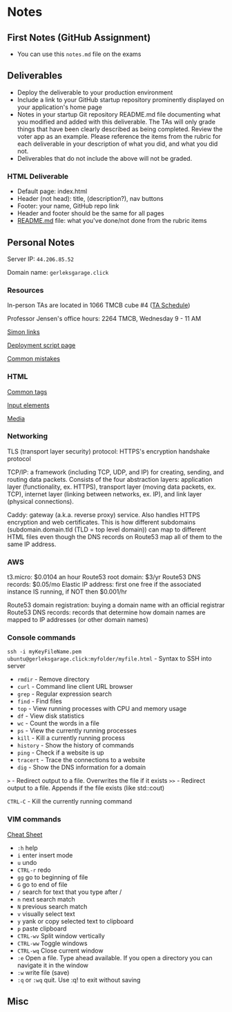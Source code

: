 # Notes

## First Notes (GitHub Assignment)

- You can use this `notes.md` file on the exams

## Deliverables

- Deploy the deliverable to your production environment
- Include a link to your GitHub startup repository prominently displayed on your application's home page
- Notes in your startup Git repository README.md file documenting what you modified and added with this deliverable. The TAs will only grade things that have been clearly described as being completed. Review the voter app as an example. Please reference the items from the rubric for each deliverable in your description of what you did, and what you did not.
- Deliverables that do not include the above will not be graded.

### HTML Deliverable

- Default page: index.html
- Header (not head): title, (description?), nav buttons
- Footer: your name, GitHub repo link
- Header and footer should be the same for all pages
- [README.md](https://github.com/ThanGerlek/startup/blob/main/README.md) file: what you've done/not done from the rubric items

## Personal Notes

Server IP: `44.206.85.52`

Domain name: `gerleksgarage.click`

### Resources

In-person TAs are located in 1066 TMCB cube #4 ([TA Schedule](https://docs.google.com/spreadsheets/d/1g1AMtgvyfSwMgp85QcwHuy0mVR-nN3bIGI6XNEJWB1U/edit#gid=0))

Professor Jensen's office hours: 2264 TMCB, Wednesday 9 - 11 AM

[Simon links](https://github.com/webprogramming260/.github/blob/main/profile/essentials/simon/simon.md)

[Deployment script page](https://github.com/webprogramming260/.github/blob/main/profile/essentials/devAndProd/devAndProd.md)

[Common mistakes](https://github.com/webprogramming260/.github/blob/main/profile/essentials/startup/startup.md)

### HTML

[Common tags](https://github.com/webprogramming260/.github/blob/main/profile/html/introduction/introduction.md)

[Input elements](https://github.com/webprogramming260/.github/blob/main/profile/html/input/input.md)

[Media](https://github.com/webprogramming260/.github/blob/main/profile/html/media/media.md)

### Networking

TLS (transport layer security) protocol: HTTPS's encryption handshake protocol

TCP/IP: a framework (including TCP, UDP, and IP) for creating, sending, and routing data packets. Consists of the four abstraction layers: application layer (functionality, ex. HTTPS), transport layer (moving data packets, ex. TCP), internet layer (linking between networks, ex. IP), and link layer (physical connections).

Caddy: gateway (a.k.a. reverse proxy) service. Also handles HTTPS encryption and web certificates. This is how different subdomains (subdomain.domain.tld (TLD = top level domain)) can map to different HTML files even though the DNS records on Route53 map all of them to the same IP address.

### AWS

t3.micro: $0.0104 an hour
Route53 root domain: $3/yr
Route53 DNS records: $0.05/mo
Elastic IP address: first one free if the associated instance IS running, if NOT then $0.001/hr

Route53 domain registration: buying a domain name with an official registrar
Route53 DNS records: records that determine how domain names are mapped to IP addresses (or other domain names)

### Console commands

`ssh -i myKeyFileName.pem ubuntu@gerleksgarage.click:myfolder/myfile.html` - Syntax to SSH into server

* `rmdir` - Remove directory
* `curl` - Command line client URL browser
* `grep` - Regular expression search
* `find` - Find files
* `top` - View running processes with CPU and memory usage
* `df` - View disk statistics
* `wc` - Count the words in a file
* `ps` - View the currently running processes
* `kill` - Kill a currently running process
* `history` - Show the history of commands
* `ping` - Check if a website is up
* `tracert` - Trace the connections to a website
* `dig` - Show the DNS information for a domain

`>` - Redirect output to a file. Overwrites the file if it exists
`>>` - Redirect output to a file. Appends if the file exists (like std::cout)

`CTRL-C` - Kill the currently running command

### VIM commands

[Cheat Sheet](https://vim.rtorr.com/)

* `:h`	help
* `i`	enter insert mode
* `u`	undo
* `CTRL-r`	redo
* `gg`	go to beginning of file
* `G`	go to end of file
* `/`	search for text that you type after /
* `n`	next search match
* `N`	previous search match
* `v`	visually select text
* `y`	yank or copy selected text to clipboard
* `p`	paste clipboard
* `CTRL-wv`	Split window vertically
* `CTRL-ww`	Toggle windows
* `CTRL-wq`	Close current window
* `:e`	Open a file. Type ahead available. If you open a directory you can navigate it in the window
* `:w`	write file (save)
* `:q` or `:wq`	quit. Use :q! to exit without saving

## Misc

